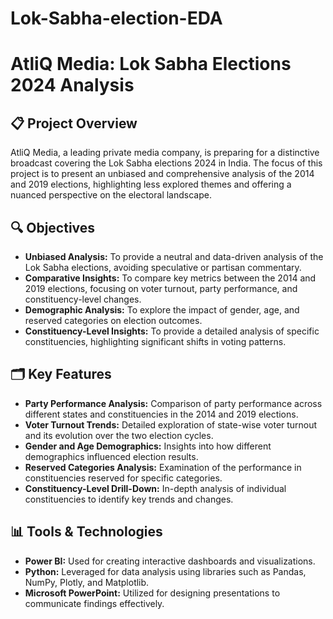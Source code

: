 # Lok-Sabha-election-EDA

# **AtliQ Media: Lok Sabha Elections 2024 Analysis**

## 📋 **Project Overview**
AtliQ Media, a leading private media company, is preparing for a distinctive broadcast covering the Lok Sabha elections 2024 in India. The focus of this project is to present an unbiased and comprehensive analysis of the 2014 and 2019 elections, highlighting less explored themes and offering a nuanced perspective on the electoral landscape.

## 🔍 **Objectives**
- **Unbiased Analysis:** To provide a neutral and data-driven analysis of the Lok Sabha elections, avoiding speculative or partisan commentary.
- **Comparative Insights:** To compare key metrics between the 2014 and 2019 elections, focusing on voter turnout, party performance, and constituency-level changes.
- **Demographic Analysis:** To explore the impact of gender, age, and reserved categories on election outcomes.
- **Constituency-Level Insights:** To provide a detailed analysis of specific constituencies, highlighting significant shifts in voting patterns.

## 🗂️ **Key Features**
- **Party Performance Analysis:** Comparison of party performance across different states and constituencies in the 2014 and 2019 elections.
- **Voter Turnout Trends:** Detailed exploration of state-wise voter turnout and its evolution over the two election cycles.
- **Gender and Age Demographics:** Insights into how different demographics influenced election results.
- **Reserved Categories Analysis:** Examination of the performance in constituencies reserved for specific categories.
- **Constituency-Level Drill-Down:** In-depth analysis of individual constituencies to identify key trends and changes.

## 📊 **Tools & Technologies**
- **Power BI:** Used for creating interactive dashboards and visualizations.
- **Python:** Leveraged for data analysis using libraries such as Pandas, NumPy, Plotly, and Matplotlib.
- **Microsoft PowerPoint:** Utilized for designing presentations to communicate findings effectively.
